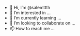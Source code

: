 - 👋 Hi, I’m @salemttth
- 👀 I’m interested in ...
- 🌱 I’m currently learning ...
- 💞️ I’m looking to collaborate on ...
- 📫 How to reach me ...

<!---
salemttth/salemttth is a ✨ special ✨ repository because its `README.md` (this file) appears on your GitHub profile.
You can click the Preview link to take a look at your changes.
--->
